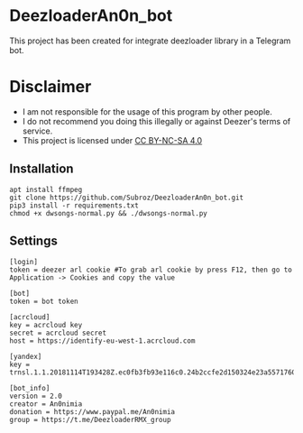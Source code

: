 # DeezloaderAn0n_bot
This project has been created for integrate deezloader library in a Telegram bot.

# Disclaimer

- I am not responsible for the usage of this program by other people.
- I do not recommend you doing this illegally or against Deezer's terms of service.
- This project is licensed under [CC BY-NC-SA 4.0](https://creativecommons.org/licenses/by-nc-sa/4.0/)

## Installation
	apt install ffmpeg
	git clone https://github.com/Subroz/DeezloaderAn0n_bot.git
	pip3 install -r requirements.txt
	chmod +x dwsongs-normal.py && ./dwsongs-normal.py

## Settings
	[login]
	token = deezer arl cookie #To grab arl cookie by press F12, then go to Application -> Cookies and copy the value
	
	[bot]
	token = bot token

	[acrcloud]
	key = acrcloud key
	secret = acrcloud secret
	host = https://identify-eu-west-1.acrcloud.com

	[yandex]
	key = trnsl.1.1.20181114T193428Z.ec0fb3fb93e116c0.24b2ccfe2d150324e23a5571760e9a827d953003

	[bot_info]
	version = 2.0
	creator = An0nimia
	donation = https://www.paypal.me/An0nimia
	group = https://t.me/DeezloaderRMX_group
